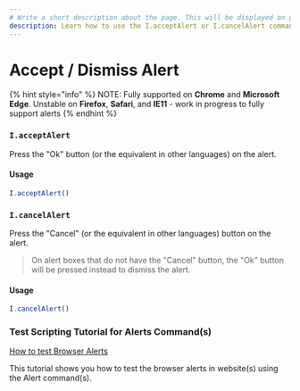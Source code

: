 ```yaml
---
# Write a short description about the page. This will be displayed on google search results.
description: Learn how to use the I.acceptAlert or I.cancelAlert command to accept or dimiss alerts in your UIlicious test.
---
```


# Accept / Dismiss Alert

{% hint style="info" %}
NOTE: Fully supported on **Chrome** and **Microsoft Edge**. Unstable on **Firefox**, **Safari**, and **IE11** - work in progress to fully support alerts
{% endhint %}

### `I.acceptAlert` <a href="#iacceptalert" id="iacceptalert"></a>

Press the "Ok" button (or the equivalent in other languages) on the alert.

#### Usage <a href="#usage" id="usage"></a>

```javascript
I.acceptAlert()
```

### `I.cancelAlert` <a href="#icancelalert" id="icancelalert"></a>

Press the "Cancel" (or the equivalent in other languages) button on the alert.

> On alert boxes that do not have the "Cancel" button, the "Ok" button will be pressed instead to dismiss the alert.

#### Usage <a href="#usage" id="usage"></a>

```javascript
I.cancelAlert()
```
### Test Scripting Tutorial for Alerts Command(s)

[How to test Browser Alerts](test-scripting-tutorials/testing-browser-alerts.md)

This tutorial shows you how to test the browser alerts in website(s) using the Alert command(s).